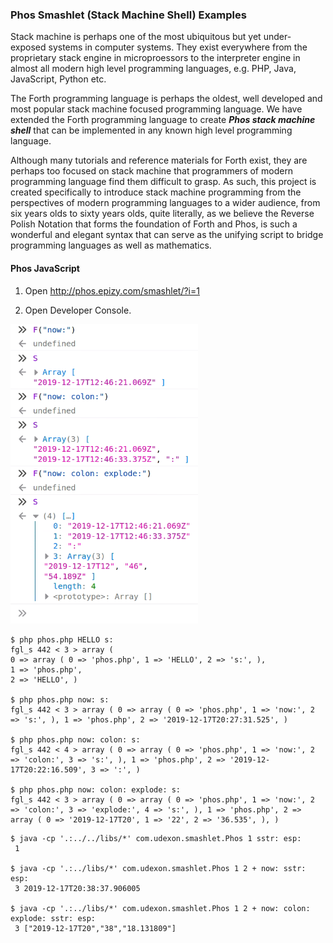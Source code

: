 ### Phos Smashlet (Stack Machine Shell) Examples

Stack machine is perhaps one of the most ubiquitous but yet under-exposed systems in computer systems. They exist everywhere from the proprietary stack engine in microproessors to the interpreter engine in almost all modern high level programming languages, e.g. PHP, Java, JavaScript, Python etc.

The Forth programming language is perhaps the oldest, well developed and most popular stack machine focused programming language. We have extended the Forth programming language to create ___Phos stack machine shell___ that can be implemented in any known high level programming language.

Although many tutorials and reference materials for Forth exist, they are perhaps too focused on stack machine that programmers of modern programming language find them difficult to grasp. As such, this project is created specifically to introduce stack machine programming from the perspectives of modern programming languages to a wider audience, from six years olds to sixty years olds, quite literally, as we believe the Reverse Polish Notation that forms the foundation of Forth and Phos, is such a wonderful and elegant syntax that can serve as the unifying script to bridge programming languages as well as mathematics.

#### Phos JavaScript

1. Open http://phos.epizy.com/smashlet/?i=1

2. Open Developer Console.

<img src="https://github.com/udexon/EMYL/blob/master/Phos_now_JavaScript.png" width=300>

```
$ php phos.php HELLO s:
fgl_s 442 < 3 > array ( 
0 => array ( 0 => 'phos.php', 1 => 'HELLO', 2 => 's:', ), 
1 => 'phos.php', 
2 => 'HELLO', )

$ php phos.php now: s:
fgl_s 442 < 3 > array ( 0 => array ( 0 => 'phos.php', 1 => 'now:', 2 => 's:', ), 1 => 'phos.php', 2 => '2019-12-17T20:27:31.525', )

$ php phos.php now: colon: s:
fgl_s 442 < 4 > array ( 0 => array ( 0 => 'phos.php', 1 => 'now:', 2 => 'colon:', 3 => 's:', ), 1 => 'phos.php', 2 => '2019-12-17T20:22:16.509', 3 => ':', )

$ php phos.php now: colon: explode: s:
fgl_s 442 < 3 > array ( 0 => array ( 0 => 'phos.php', 1 => 'now:', 2 => 'colon:', 3 => 'explode:', 4 => 's:', ), 1 => 'phos.php', 2 => array ( 0 => '2019-12-17T20', 1 => '22', 2 => '36.535', ), )
```

```
$ java -cp '.:../../libs/*' com.udexon.smashlet.Phos 1 sstr: esp:
 1

$ java -cp '.:../libs/*' com.udexon.smashlet.Phos 1 2 + now: sstr: esp:
 3 2019-12-17T20:38:37.906005 
 
$ java -cp '.:../libs/*' com.udexon.smashlet.Phos 1 2 + now: colon: explode: sstr: esp:
 3 ["2019-12-17T20","38","18.131809"]  
```
